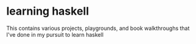 # learning haskell

This contains various projects, playgrounds, and book walkthroughs that I've done in my pursuit to learn haskell